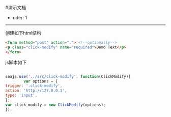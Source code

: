 #演示文档
- oder: 1

---

创建如下html结构

````html
<form method="post" action="."> <!--optionally-->
<p class="click-modify" name="required">Demo Text</p>
</form>
````

js脚本如下

````javascript

seajs.use('../src/click-modify', function(ClickModify){
        var options = {
trigger: '.click-modify',
action: 'http://127.0.0.1',
type: 'input',
};
var click_modify = new ClickModify(options);
});
````

